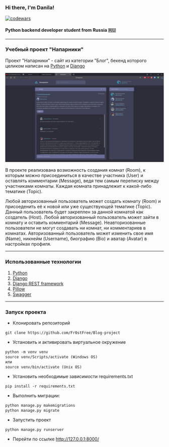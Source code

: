 ### Hi there, I'm Danila!
[![codewars](https://www.codewars.com/users/FrostFree/badges/large)](https://www.codewars.com/users/FrostFree)
#### Python backend developer student from Russia 🇷🇺

---
### Учебный проект "Напарники"
Проект "Напарники" - сайт из категории "Блог", бекенд которого целиком написан на [Python](https://github.com/python) и [Django](https://github.com/django/django)

![alt text](https://github.com/Fr0stFree/Teammates/blob/main/home.png?raw=true)

В проекте реализована возможность создания комнат (Room), к которым можно присоединиться в качестве участника (User) и оставлять комментарии (Message), ведя тем самым переписку между участниками комнаты. Каждая комната принадлежит к какой-либо тематике (Topic). 

Любой авторизованный пользователь может создать комнату (Room) и присоеденить её к новой или уже существующей тематике (Topic). Данный пользователь будет закреплен за данной комнатой как создатель (Host). Любой авторизованный пользователь может зайти в комнату и оставить комментарий (Message). Неавторизованные пользователи не могут создавать ни комнат, ни комментариев в комнатах. Авторизованный пользователь может изменить свое имя (Name), никнейм (Username), биографию (Bio) и аватар (Avatar) в настройках профиля.

---
### Использованные технологии
1. [Python](https://github.com/python)
2. [Django](https://github.com/django/django)
3. [Django REST framework](https://github.com/encode/django-rest-framework)
4. [Pillow](https://github.com/python-pillow/Pillow)
5. [Swagger](https://github.com/axnsan12/drf-yasg)
---
### Запуск проекта
- Клонировать репозиторий
```
git clone https://github.com/Fr0stFree/Blog-project
```
- Установить и активировать виртуальное окружение
```
python -m venv venv
source venv/Scripts/activate (Windows OS)
или
source venv/bin/activate (Unix OS)
```
- Установить необходимые зависимости requirements.txt
```
pip install -r requirements.txt
```
- Выполнить миграции:
```
python manage.py makemigrations
python manage.py migrate
```
- Запустить проект
```
python manage.py runserver
```
- Перейти по ссылке http://127.0.0.1:8000/
